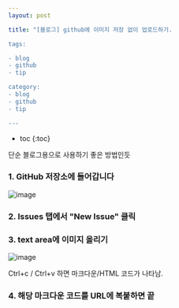 ```yaml
---
layout: post

title: "[블로그] github에 이미지 저장 없이 업로드하기.

tags:

- blog
- github
- tip

category:
- blog
- github
- tip

---
```

* toc
{:toc}


단순 블로그용으로 사용하기 좋은 방법인듯

### 1. GitHub 저장소에 들어갑니다

![image](https://user-images.githubusercontent.com/23732754/54103989-c0208400-4411-11e9-84e8-d729ea6cd647.png)

### 2. Issues 탭에서 "New Issue" 클릭

### 3. text area에 이미지 올리기

![image](https://user-images.githubusercontent.com/23732754/54104031-da5a6200-4411-11e9-93f3-936a8b6de005.png)

Ctrl+c / Ctrl+v 하면 마크다운/HTML 코드가 나타남.

### 4. 해당 마크다운 코드를 URL에 복붙하면 끝

